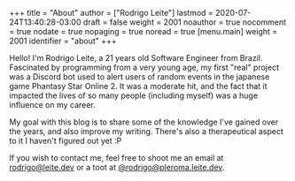 +++
title = "About"
author = ["Rodrigo Leite"]
lastmod = 2020-07-24T13:40:28-03:00
draft = false
weight = 2001
noauthor = true
nocomment = true
nodate = true
nopaging = true
noread = true
[menu.main]
  weight = 2001
  identifier = "about"
+++

Hello! I'm Rodrigo Leite, a 21 years old Software Engineer from Brazil.
Fascinated by programming from a very young age, my first "real" project was a
Discord bot used to alert users of random events in the japanese game Phantasy
Star Online 2. It was a moderate hit, and the fact that it impacted the lives of
so many people (including myself) was a huge influence on my career.

My goal with this blog is to share some of the knowledge I've gained over the
years, and also improve my writing. There's also a therapeutical aspect to it I
haven't figured out yet :P

If you wish to contact me, feel free to shoot me an email at [rodrigo@leite.dev](mailto:rodrigo@leite.dev)
or a toot at [@rodrigo@pleroma.leite.dev](https://pleroma.leite.dev/rodrigo).
